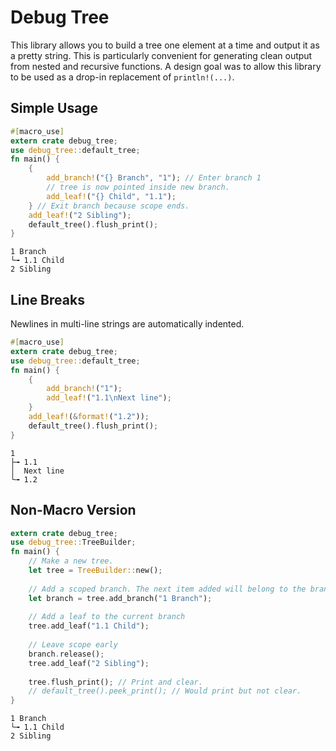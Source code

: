 Debug Tree
===========
This library allows you to build a tree one element at a time and output it as a pretty string. This is particularly convenient for generating clean output from nested and recursive functions. A design goal was to allow this library to be used as a drop-in replacement of `println!(...)`. 

Simple Usage
--------
```rust
#[macro_use]
extern crate debug_tree;
use debug_tree::default_tree;
fn main() {
    {
        add_branch!("{} Branch", "1"); // Enter branch 1
        // tree is now pointed inside new branch.
        add_leaf!("{} Child", "1.1");
    } // Exit branch because scope ends.
    add_leaf!("2 Sibling");
    default_tree().flush_print();
}
```

```
1 Branch
└╼ 1.1 Child
2 Sibling
 ```

Line Breaks
---------
Newlines in multi-line strings are automatically indented.
```rust
#[macro_use]
extern crate debug_tree;
use debug_tree::default_tree;
fn main() {
    {
        add_branch!("1");
        add_leaf!("1.1\nNext line");
    }
    add_leaf!(&format!("1.2"));
    default_tree().flush_print();
}
```
```
1
├╼ 1.1
│  Next line
└╼ 1.2
```


Non-Macro Version
------------
```rust
extern crate debug_tree;
use debug_tree::TreeBuilder;
fn main() {
    // Make a new tree.
    let tree = TreeBuilder::new();
    
    // Add a scoped branch. The next item added will belong to the branch.
    let branch = tree.add_branch("1 Branch"); 
    
    // Add a leaf to the current branch
    tree.add_leaf("1.1 Child");
    
    // Leave scope early
    branch.release();
    tree.add_leaf("2 Sibling"); 
    
    tree.flush_print(); // Print and clear.
    // default_tree().peek_print(); // Would print but not clear.
}

```

```
1 Branch
└╼ 1.1 Child
2 Sibling
```